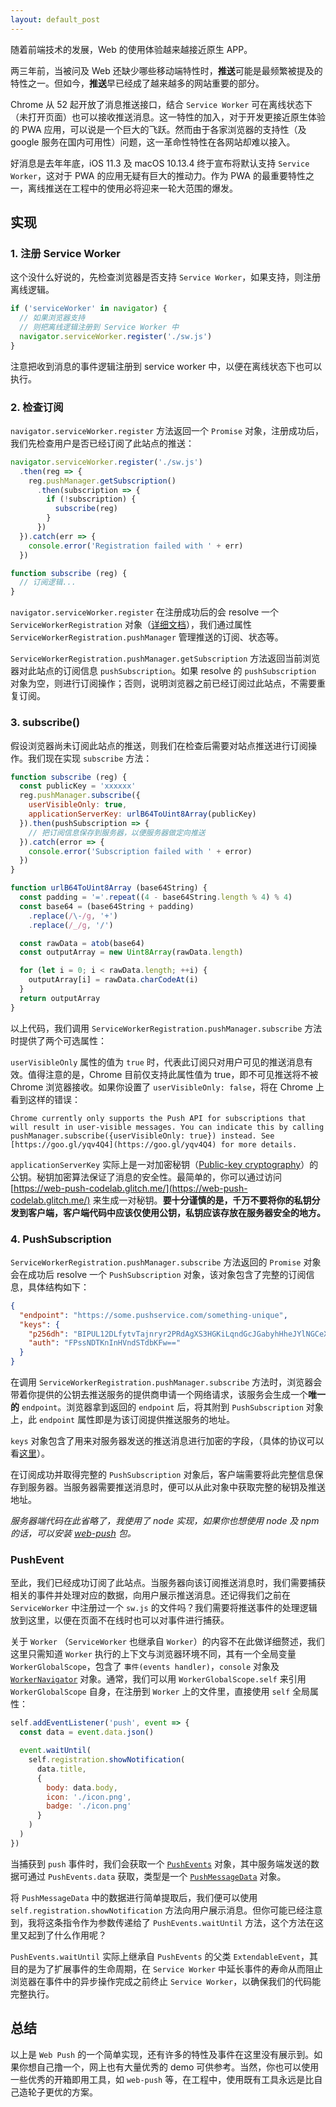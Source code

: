 ```yaml
---
layout: default_post
---
```


随着前端技术的发展，Web 的使用体验越来越接近原生 APP。

两三年前，当被问及 Web 还缺少哪些移动端特性时，**推送**可能是最频繁被提及的特性之一。但如今，**推送**早已经成了越来越多的网站重要的部分。

Chrome 从 52 起开放了消息推送接口，结合 `Service Worker` 可在离线状态下（未打开页面）也可以接收推送消息。这一特性的加入，对于开发更接近原生体验的 PWA 应用，可以说是一个巨大的飞跃。然而由于各家浏览器的支持性（及 google 服务在国内可用性）问题，这一革命性特性在各网站却难以接入。

好消息是去年年底，iOS 11.3 及 macOS 10.13.4 终于宣布将默认支持 `Service Worker`，这对于 PWA 的应用无疑有巨大的推动力。作为 PWA 的最重要特性之一，离线推送在工程中的使用必将迎来一轮大范围的爆发。

## 实现

### 1. 注册 Service Worker

这个没什么好说的，先检查浏览器是否支持 `Service Worker`，如果支持，则注册离线逻辑。

```javascript
if ('serviceWorker' in navigator) {
  // 如果浏览器支持
  // 则把离线逻辑注册到 Service Worker 中
  navigator.serviceWorker.register('./sw.js')
}
```

注意把收到消息的事件逻辑注册到 service worker 中，以便在离线状态下也可以执行。

### 2. 检查订阅

`navigator.serviceWorker.register` 方法返回一个 `Promise` 对象，注册成功后，我们先检查用户是否已经订阅了此站点的推送：

```javascript
navigator.serviceWorker.register('./sw.js')
  .then(reg => {
    reg.pushManager.getSubscription()
      .then(subscription => {
        if (!subscription) {
          subscribe(reg)
        }
      })
  }).catch(err => {
    console.error('Registration failed with ' + err)
  })

function subscribe (reg) {
  // 订阅逻辑...
}
```

`navigator.serviceWorker.register` 在注册成功后的会 resolve 一个 `ServiceWorkerRegistration` 对象（[详细文档](https://developer.mozilla.org/zh-CN/docs/Web/API/ServiceWorkerRegistration)），我们通过属性 `ServiceWorkerRegistration.pushManager` 管理推送的订阅、状态等。

`ServiceWorkerRegistration.pushManager.getSubscription` 方法返回当前浏览器对此站点的订阅信息 `pushSubscription`。如果 resolve 的 `pushSubscription` 对象为空，则进行订阅操作；否则，说明浏览器之前已经订阅过此站点，不需要重复订阅。

### 3. subscribe()

假设浏览器尚未订阅此站点的推送，则我们在检查后需要对站点推送进行订阅操作。我们现在实现 `subscribe` 方法：

```javascript
function subscribe (reg) {
  const publicKey = 'xxxxxx'
  reg.pushManager.subscribe({
    userVisibleOnly: true,
    applicationServerKey: urlB64ToUint8Array(publicKey)
  }).then(pushSubscription => {
    // 把订阅信息保存到服务器，以便服务器做定向推送
  }).catch(error => {
    console.error('Subscription failed with ' + error)
  })
}

function urlB64ToUint8Array (base64String) {
  const padding = '='.repeat((4 - base64String.length % 4) % 4)
  const base64 = (base64String + padding)
    .replace(/\-/g, '+')
    .replace(/_/g, '/')

  const rawData = atob(base64)
  const outputArray = new Uint8Array(rawData.length)

  for (let i = 0; i < rawData.length; ++i) {
    outputArray[i] = rawData.charCodeAt(i)
  }
  return outputArray
}
```

以上代码，我们调用 `ServiceWorkerRegistration.pushManager.subscribe` 方法时提供了两个可选属性：

`userVisibleOnly` 属性的值为 `true` 时，代表此订阅只对用户可见的推送消息有效。值得注意的是，Chrome 目前仅支持此属性值为 true，即不可见推送将不被 Chrome 浏览器接收。如果你设置了 `userVisibleOnly: false`，将在 Chrome 上看到这样的错误：

```
Chrome currently only supports the Push API for subscriptions that will result in user-visible messages. You can indicate this by calling pushManager.subscribe({userVisibleOnly: true}) instead. See [https://goo.gl/yqv4Q4](https://goo.gl/yqv4Q4) for more details.
```

`applicationServerKey` 实际上是一对加密秘钥（[Public-key cryptography](https://zh.wikipedia.org/wiki/%E5%85%AC%E5%BC%80%E5%AF%86%E9%92%A5%E5%8A%A0%E5%AF%86)）的公钥。秘钥加密算法保证了消息的安全性。最简单的，你可以通过访问 [https://web-push-codelab.glitch.me/](https://web-push-codelab.glitch.me/) 来生成一对秘钥。**要十分谨慎的是，千万不要将你的私钥分发到客户端，客户端代码中应该仅使用公钥，私钥应该存放在服务器安全的地方。**

### 4. PushSubscription

`ServiceWorkerRegistration.pushManager.subscribe` 方法返回的 `Promise` 对象会在成功后 resolve 一个 `PushSubscription` 对象，该对象包含了完整的订阅信息，具体结构如下：

```json
{
  "endpoint": "https://some.pushservice.com/something-unique",
  "keys": {
    "p256dh": "BIPUL12DLfytvTajnryr2PRdAgXS3HGKiLqndGcJGabyhHheJYlNGCeXl1dn18gSJ1WAkAPIxr4gK0_dQds4yiI=",
    "auth": "FPssNDTKnInHVndSTdbKFw=="
  }
}
```

在调用 `ServiceWorkerRegistration.pushManager.subscribe` 方法时，浏览器会带着你提供的公钥去推送服务的提供商申请一个网络请求，该服务会生成一个**唯一的** `endpoint`。浏览器拿到返回的 `endpoint` 后，将其附到 `PushSubscription` 对象上，此 `endpoint` 属性即是为该订阅提供推送服务的地址。

`keys` 对象包含了用来对服务器发送的推送消息进行加密的字段，（具体的协议可以看[这里](https://developers.google.com/web/fundamentals/push-notifications/web-push-protocol)）。

在订阅成功并取得完整的 `PushSubscription` 对象后，客户端需要将此完整信息保存到服务器。当服务器需要推送消息时，便可以从此对象中获取完整的秘钥及推送地址。

*服务器端代码在此省略了，我使用了 node 实现，如果你也想使用 node 及 npm 的话，可以安装 [web-push](https://github.com/web-push-libs/web-push) 包。*

### PushEvent

至此，我们已经成功订阅了此站点。当服务器向该订阅推送消息时，我们需要捕获相关的事件并处理对应的数据，向用户展示推送消息。还记得我们之前在 `ServiceWorker` 中注册过一个 `sw.js` 的文件吗？我们需要将推送事件的处理逻辑放到这里，以便在页面不在线时也可以对事件进行捕获。

关于 `Worker` （`ServiceWorker` 也继承自 `Worker`）的内容不在此做详细赘述，我们这里只需知道 `Worker` 执行的上下文与浏览器环境不同，其有一个全局变量 `WorkerGlobalScope`，包含了 `事件(events handler)`，`console` 对象及 [`WorkerNavigator`](https://developer.mozilla.org/en-US/docs/Web/API/WorkerGlobalScope) 对象。通常，我们可以用 `WorkerGlobalScope.self` 来引用 `WorkerGlobalScope` 自身，在注册到 `Worker` 上的文件里，直接使用 `self` 全局属性：

```javascript
self.addEventListener('push', event => {
  const data = event.data.json()

  event.waitUntil(
    self.registration.showNotification(
      data.title,
      {
        body: data.body,
        icon: './icon.png',
        badge: './icon.png'
      }
    )
  )
})
```

当捕获到 `push` 事件时，我们会获取一个 [`PushEvents`](https://developer.mozilla.org/en-US/docs/Web/API/PushEvent) 对象，其中服务端发送的数据可通过 `PushEvents.data` 获取，类型是一个 [`PushMessageData`](https://developer.mozilla.org/en-US/docs/Web/API/PushMessageData) 对象。

将 `PushMessageData` 中的数据进行简单提取后，我们便可以使用 `self.registration.showNotification` 方法向用户展示消息。但你可能已经注意到，我将这条指令作为参数传递给了 `PushEvents.waitUntil` 方法，这个方法在这里又起到了什么作用呢？

`PushEvents.waitUntil` 实际上继承自 `PushEvents` 的父类 `ExtendableEvent`，其目的是为了扩展事件的生命周期，在 `Service Worker` 中延长事件的寿命从而阻止浏览器在事件中的异步操作完成之前终止 `Service Worker`，以确保我们的代码能完整执行。

## 总结

以上是 `Web Push` 的一个简单实现，还有许多的特性及事件在这里没有展示到。如果你想自己撸一个，网上也有大量优秀的 demo 可供参考。当然，你也可以使用一些优秀的开箱即用工具，如 `web-push` 等，在工程中，使用既有工具永远是比自己造轮子更优的方案。
